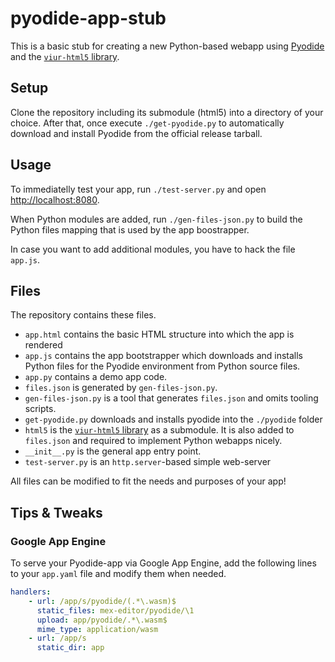 # pyodide-app-stub

This is a basic stub for creating a new Python-based webapp using [Pyodide](https://github.com/iodide-project/pyodide) and the [`viur-html5` library](https://github.com/viur-framework/viur-html5).

## Setup

Clone the repository including its submodule (html5) into a directory of your choice. After that, once execute `./get-pyodide.py` to automatically download and install Pyodide from the official release tarball.

## Usage

To immediatelly test your app, run `./test-server.py` and open [http://localhost:8080](http://localhost:8080).

When Python modules are added, run `./gen-files-json.py` to build the Python files mapping that is used by the app boostrapper.

In case you want to add additional modules, you have to hack the file `app.js`.

## Files

The repository contains these files.

- `app.html` contains the basic HTML structure into which the app is rendered
- `app.js` contains the app bootstrapper which downloads and installs Python files for the Pyodide environment from Python source files.
- `app.py` contains a demo app code.
- `files.json` is generated by `gen-files-json.py`.
- `gen-files-json.py` is a tool that generates `files.json` and omits tooling scripts.
- `get-pyodide.py` downloads and installs pyodide into the `./pyodide` folder
- `html5` is the [`viur-html5` library](https://github.com/viur-framework/viur-html5) as a submodule. It is also added to `files.json` and required to implement Python webapps nicely.
- `__init__.py` is the general app entry point.
- `test-server.py` is an `http.server`-based simple web-server

All files can be modified to fit the needs and purposes of your app!

## Tips & Tweaks

### Google App Engine

To serve your Pyodide-app via Google App Engine, add the following lines to your `app.yaml` file and modify them when needed.

```yaml
handlers:
	- url: /app/s/pyodide/(.*\.wasm)$
	  static_files: mex-editor/pyodide/\1
	  upload: app/pyodide/.*\.wasm$
	  mime_type: application/wasm
	- url: /app/s
	  static_dir: app
```

